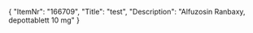 {
  "ItemNr": "166709",
  "Title": "test",
  "Description": "Alfuzosin Ranbaxy, depottablett 10 mg"
}